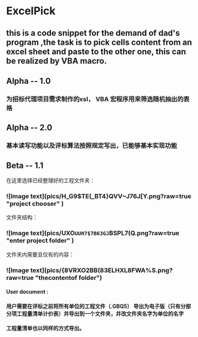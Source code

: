 # ExcelPick
## this is a code snippet for the demand of dad's program ,the task is to pick cells content from an excel sheet and paste to the other one, this can be realized by VBA macro.

## Alpha -- 1.0
### 为招标代理项目需求制作的xsl， VBA 宏程序用来筛选随机抽出的表格
## Alpha -- 2.0
### 基本读写功能以及评标算法按照规定写出，已能够基本实现功能
## Beta -- 1.1
在这里选择已经整理好的工程文件夹：
### ![Image text](pics/H_G9$TE(_BT4}QVV~J76J[Y.png?raw=true "project chooser" )
文件夹结构：
### ![Image text](pics/UXO`UUH7$7B63GJ`BSPL7(Q.png?raw=true "enter project folder" )
文件夹内需要且仅有的内容：
### ![Image text](pics/{8VRXO2BB(83ELHXL8FWA%S.png?raw=true "thecontentof folder")


#### User document : 
#### 用户需要在评标之前将所有单位的工程文件（.GBQ5） 导出为电子版（只有分部分项工程量清单计价表）并导出到一个文件夹，并改文件夹名字为单位的名字
#### 工程量清单也以同样的方式导出。




